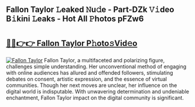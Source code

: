 ## Fallon Taylor 𝙻eaked 𝙽u𝚍e - Part-DZk 𝚅𝚒deo B𝚒kini 𝙻eaks - Hot All 𝙿hotos pFZw6

# <h2><a href="http://ld7qn8s.urlbe.top/?page=Fallon+Taylor">🔗🔗👉👉 Fallon Taylor P𝚑oto𝚜Vid𝚎o</a></h2>

[![Fallon Taylor](https://i.imgur.com/eBuTRDB.gif)](http://ld7qn8s.urlbe.top/?page=Fallon+Taylor)
Fallon Taylor, a multifaceted and polarizing figure, challenges simple understanding. Her unconventional method of engaging with online audiences has allured and offended followers, stimulating debates on consent, artistic expression, and the essence of virtual communities. Though her next moves are unclear, her influence on the digital world is indisputable. With unwavering determination and undeniable enchantment, Fallon Taylor impact on the digital community is significant.
